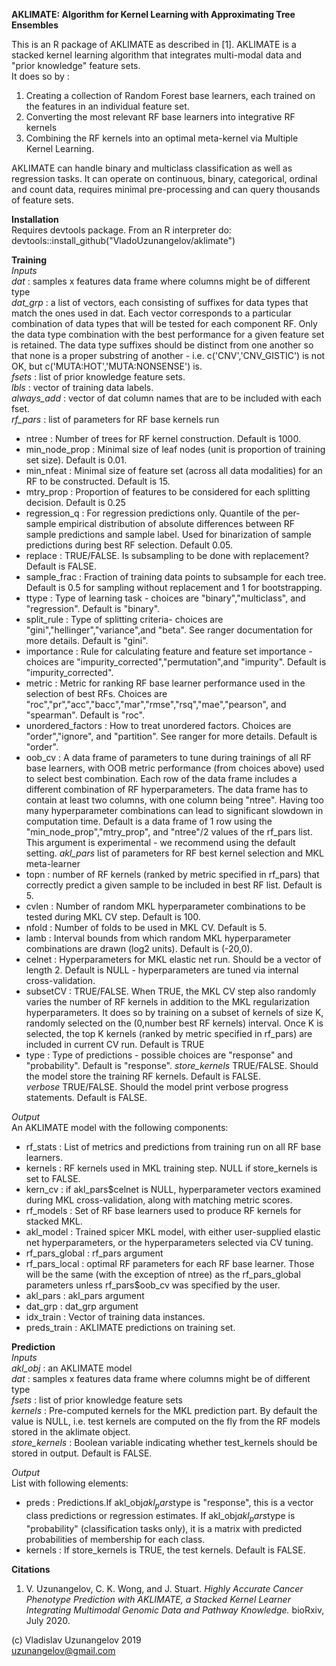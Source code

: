 **AKLIMATE: Algorithm for Kernel Learning with Approximating Tree Ensembles**

This is an R package of AKLIMATE as described in [1]. AKLIMATE is a stacked kernel learning algorithm that integrates multi-modal data and "prior knowledge" feature sets.\
It does so by : 
1. Creating a collection of Random Forest base learners, each trained on the features in an individual feature set.
2. Converting the most relevant RF base learners into integrative RF kernels
3. Combining the RF kernels into an optimal meta-kernel via Multiple Kernel Learning.

AKLIMATE can handle binary and multiclass classification as well as regression tasks.
It can operate on continuous, binary, categorical, ordinal and count data, requires minimal pre-processing and can query thousands of feature sets.

**Installation**\
Requires devtools package. From an R interpreter do: \
devtools::install_github("VladoUzunangelov/aklimate")

**Training**\
*Inputs*\
*dat* : samples x features data frame where columns might be of different type \
*dat_grp* : a list of vectors, each consisting of suffixes for data types that match the ones used in dat. Each vector corresponds to a particular combination of data types that will be tested for each component RF. Only the data type combination with the
best performance for a given feature set is retained. 
The data type suffixes should be distinct from one another so that none is a proper substring of another - i.e. c('CNV','CNV_GISTIC') is not OK, but c('MUTA:HOT','MUTA:NONSENSE') is. \
*fsets* : list of prior knowledge feature sets. \
*lbls* : vector of training data labels. \
*always_add* : vector of dat column names that are to be included with each fset. \
*rf_pars* : list of parameters for RF base kernels run
* ntree : Number of trees for RF kernel construction. Default is 1000.
* min_node_prop : Minimal size of leaf nodes (unit is proportion of training set size). Default is 0.01. 
* min_nfeat : Minimal size of feature set (across all data modalities) for an RF to be constructed. Default is 15.
* mtry_prop : Proportion of features to be considered for each splitting decision. Default is 0.25
* regression_q : For regression predictions only. Quantile of the per-sample empirical distribution of absolute differences between RF sample predictions and sample label. Used for binarization of sample predictions during best RF selection. Default 0.05.
* replace : TRUE/FALSE. Is subsampling to be done with replacement? Default is FALSE.
* sample_frac : Fraction of training data points to subsample for each tree. Default is 0.5 for sampling without replacement and 1 for bootstrapping.
* ttype : Type of learning task - choices are "binary","multiclass", and "regression". Default is "binary".
* split_rule : Type of splitting criteria- choices are "gini","hellinger","variance",and "beta". See ranger documentation for more details. Default is "gini".
* importance : Rule for calculating feature and feature set importance - choices are "impurity_corrected","permutation",and "impurity". Default is "impurity_corrected".
* metric : Metric for ranking RF base learner performance used in the selection of best RFs. Choices are "roc","pr","acc","bacc","mar","rmse","rsq","mae","pearson", and "spearman". Default is "roc".
* unordered_factors : How to treat unordered factors. Choices are "order","ignore", and "partition". See ranger for more details. Default is "order".
* oob_cv : A data frame of parameters to tune during trainings of all RF base learners, with OOB metric performance (from choices above) used to select best combination. Each row of the data frame includes a different combination of RF hyperparameters. The data frame has to contain at least two columns, with one column being "ntree". Having too many hyperparameter combinations can lead to significant slowdown in computation time. Default is a data frame of 1 row using the "min_node_prop","mtry_prop", and "ntree"/2 values of the rf_pars list. This argument is experimental - we recommend using the default setting. 
*akl_pars* list of parameters for RF best kernel selection and MKL meta-learner
* topn : number of RF kernels (ranked by metric specified in rf_pars) that correctly predict a given sample to be included in best RF list. Default is 5.
* cvlen : Number of random MKL hyperparameter combinations to be tested during MKL CV step. Default is 100.
* nfold : Number of folds to be used in MKL CV. Default is 5.
* lamb : Interval bounds from which random MKL hyperparameter combinations are drawn (log2 units). Default is (-20,0).
* celnet : Hyperparameters for MKL elastic net run. Should be a vector of length 2. Default is NULL - hyperparameters are tuned via internal cross-validation.
* subsetCV : TRUE/FALSE. When TRUE, the MKL CV step also randomly varies the number of RF kernels in addition to the MKL regularization hyperparameters. It does so by training on a subset of kernels of size K, randomly selected on the (0,number best RF kernels) interval. Once K is selected, the top K kernels (ranked by metric specified in rf_pars) are included in current CV run. Default is TRUE
* type : Type of predictions - possible choices are "response" and "probability". Default is "response".
*store_kernels* TRUE/FALSE. Should the model store the training RF kernels. Default is FALSE. \
*verbose* TRUE/FALSE. Should the model print verbose progress statements. Default is FALSE.

*Output*\
An AKLIMATE model with the following components:
* rf_stats : List of metrics and predictions from training run on all RF base learners.
* kernels : RF kernels used in MKL training step. NULL if store_kernels is set to FALSE. 
* kern_cv : if akl_pars$celnet is NULL, hyperparameter vectors examined during MKL cross-validation, along with matching metric scores.
* rf_models : Set of RF base learners used to produce RF kernels for stacked MKL.
* akl_model : Trained spicer MKL model, with either user-supplied elastic net hyperparameters, or the hyperparameters selected via CV tuning.
* rf_pars_global : rf_pars argument
* rf_pars_local : optimal RF parameters for each RF base learner. Those will be the same (with the exception of ntree) as the rf_pars_global parameters unless rf_pars$oob_cv was specified by the user.
* akl_pars : akl_pars argument
* dat_grp : dat_grp argument
* idx_train : Vector of training data instances.
* preds_train : AKLIMATE predictions on training set.

**Prediction**\
*Inputs* \
*akl_obj* : an AKLIMATE model \
*dat* : samples x features data frame where columns might be of different type \
*fsets* : list of prior knowledge feature sets \
*kernels* : Pre-computed kernels for the MKL prediction part. By default the value is NULL, i.e. test kernels are computed on the fly from the RF models stored in the aklimate object. \
*store_kernels* : Boolean variable indicating whether test_kernels should be stored in output. Default is FALSE. 

*Output* \
List with following elements:
* preds : Predictions.If akl_obj$akl_pars$type is "response", this is a vector class predictions or regression estimates. If akl_obj$akl_pars$type is "probability" (classification tasks only), it is a matrix with predicted probabilities of membership for each class.
* kernels : If store_kernels is TRUE, the test kernels. Default is FALSE.

**Citations** 
1.  V. Uzunangelov, C. K. Wong, and J. Stuart. *Highly Accurate Cancer Phenotype Prediction with AKLIMATE, a Stacked Kernel Learner Integrating Multimodal Genomic Data and Pathway Knowledge.* bioRxiv, July 2020.

(c) Vladislav Uzunangelov 2019  
uzunangelov@gmail.com

